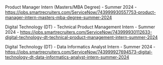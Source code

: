 Product Manager Intern (Masters/MBA Degree) - Summer 2024 - https://jobs.smartrecruiters.com/ServiceNow/743999930557753-product-manager-intern-masters-mba-degree-summer-2024

Digital Technology (DT) - Technical Product Management Intern - Summer 2024 - https://jobs.smartrecruiters.com/ServiceNow/743999930112633-digital-technology-dt-technical-product-management-intern-summer-2024

Digital Technology (DT) - Data Informatics Analyst Intern - Summer 2024 - https://jobs.smartrecruiters.com/ServiceNow/743999927694573-digital-technology-dt-data-informatics-analyst-intern-summer-2024

